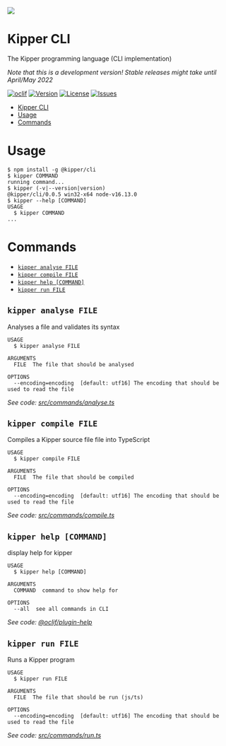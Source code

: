 ![](https://github.com/Luna-Klatzer/Kipper/raw/main/img/Kipper-Logo-with-head.png)

# Kipper CLI

The Kipper programming language (CLI implementation)

*Note that this is a development version! Stable releases might take until April/May 2022*

[![oclif](https://img.shields.io/badge/cli-oclif-brightgreen.svg)](https://oclif.io)
[![Version](https://img.shields.io/npm/v/@kipper/cli)](https://npmjs.org/package/@kipper/cli)
[![License](https://img.shields.io/npm/l/@kipper/cli)](https://github.com/Luna-Klatzer/Kipper-CLI/blob/main/LICENSE)
[![Issues](https://img.shields.io/github/issues/Luna-Klatzer/Kipper)](https://github.com/Luna-Klatzer/Kipper/issues)

<!-- toc -->
* [Kipper CLI](#kipper-cli)
* [Usage](#usage)
* [Commands](#commands)
<!-- tocstop -->

# Usage

<!-- usage -->
```sh-session
$ npm install -g @kipper/cli
$ kipper COMMAND
running command...
$ kipper (-v|--version|version)
@kipper/cli/0.0.5 win32-x64 node-v16.13.0
$ kipper --help [COMMAND]
USAGE
  $ kipper COMMAND
...
```
<!-- usagestop -->

# Commands

<!-- commands -->
* [`kipper analyse FILE`](#kipper-analyse-file)
* [`kipper compile FILE`](#kipper-compile-file)
* [`kipper help [COMMAND]`](#kipper-help-command)
* [`kipper run FILE`](#kipper-run-file)

## `kipper analyse FILE`

Analyses a file and validates its syntax

```
USAGE
  $ kipper analyse FILE

ARGUMENTS
  FILE  The file that should be analysed

OPTIONS
  --encoding=encoding  [default: utf16] The encoding that should be used to read the file
```

_See code: [src/commands/analyse.ts](https://github.com/Luna-Klatzer/Kipper-CLI/blob/v0.0.5/src/commands/analyse.ts)_

## `kipper compile FILE`

Compiles a Kipper source file file into TypeScript

```
USAGE
  $ kipper compile FILE

ARGUMENTS
  FILE  The file that should be compiled

OPTIONS
  --encoding=encoding  [default: utf16] The encoding that should be used to read the file
```

_See code: [src/commands/compile.ts](https://github.com/Luna-Klatzer/Kipper-CLI/blob/v0.0.5/src/commands/compile.ts)_

## `kipper help [COMMAND]`

display help for kipper

```
USAGE
  $ kipper help [COMMAND]

ARGUMENTS
  COMMAND  command to show help for

OPTIONS
  --all  see all commands in CLI
```

_See code: [@oclif/plugin-help](https://github.com/oclif/plugin-help/blob/v3.2.3/src/commands/help.ts)_

## `kipper run FILE`

Runs a Kipper program

```
USAGE
  $ kipper run FILE

ARGUMENTS
  FILE  The file that should be run (js/ts)

OPTIONS
  --encoding=encoding  [default: utf16] The encoding that should be used to read the file
```

_See code: [src/commands/run.ts](https://github.com/Luna-Klatzer/Kipper-CLI/blob/v0.0.5/src/commands/run.ts)_
<!-- commandsstop -->
